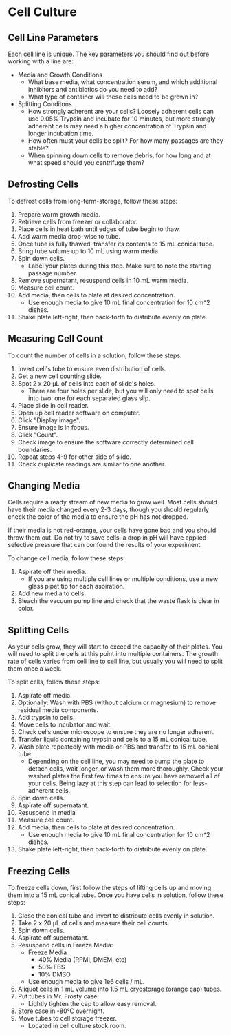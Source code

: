 # Cell Culture

## Cell Line Parameters

Each cell line is unique. The key parameters you should find out before working
with a line are:

* Media and Growth Conditions
    * What base media, what concentration serum, and which additional
      inhibitors and antibiotics do you need to add?
    * What type of container will these cells need to be grown in?
* Splitting Conditons
    * How strongly adherent are your cells? Loosely adherent cells can use
      0.05% Trypsin and incubate for 10 minutes, but more strongly adherent
      cells may need a higher concentration of Trypsin and longer incubation
      time.
    * How often must your cells be split? For how many passages are they stable?
    * When spinning down cells to remove debris, for how long and at what speed
      should you centrifuge them?

## Defrosting Cells

To defrost cells from long-term-storage, follow these steps:

1. Prepare warm growth media.
2. Retrieve cells from freezer or collaborator.
3. Place cells in heat bath until edges of tube begin to thaw.
4. Add warm media drop-wise to tube.
5. Once tube is fully thawed, transfer its contents to 15 mL conical tube.
6. Bring tube volume up to 10 mL using warm media.
7. Spin down cells.
    * Label your plates during this step. Make sure to note the starting
      passage number.
8. Remove supernatant, resuspend cells in 10 mL warm media.
9. Measure cell count.
10. Add media, then cells to plate at desired concentration.
    * Use enough media to give 10 mL final concentration for 10 cm^2 dishes.
11. Shake plate left-right, then back-forth to distribute evenly on plate.

## Measuring Cell Count

To count the number of cells in a solution, follow these steps:

1. Invert cell's tube to ensure even distribution of cells.
2. Get a new cell counting slide.
3. Spot 2 x 20 μL of cells into each of slide's holes.
    * There are four holes per slide, but you will only need to spot cells
      into two: one for each separated glass slip.
4. Place slide in cell reader.
5. Open up cell reader software on computer.
6. Click "Display image".
7. Ensure image is in focus.
8. Click "Count".
9. Check image to ensure the software correctly determined cell boundaries.
10. Repeat steps 4-9 for other side of slide.
11. Check duplicate readings are similar to one another.

<div style="page-break-after: always;"></div>

## Changing Media

Cells require a ready stream of new media to grow well. Most cells should have
their media changed every 2-3 days, though you should regularly check the color
of the media to ensure the pH has not dropped.

If their media is not red-orange, your cells have gone bad and you should throw
them out. Do not try to save cells, a drop in pH will have applied selective
pressure that can confound the results of your experiment.

To change cell media, follow these steps:

1. Aspirate off their media.
    * If you are using multiple cell lines or multiple conditions, use a new
      glass pipet tip for each aspiration.
2. Add new media to cells.
3. Bleach the vacuum pump line and check that the waste flask is clear in color.

## Splitting Cells

As your cells grow, they will start to exceed the capacity of their plates. You
will need to split the cells at this point into multiple containers. The growth
rate of cells varies from cell line to cell line, but usually you will need to
split them once a week.

To split cells, follow these steps:

1. Aspirate off media.
2. Optionally: Wash with PBS (without calcium or magnesium) to remove residual
   media components.
3. Add trypsin to cells.
4. Move cells to incubator and wait.
5. Check cells under microscope to ensure they are no longer adherent.
6. Transfer liquid containing trypsin and cells to a 15 mL conical tube.
7. Wash plate repeatedly with media or PBS and transfer to 15 mL conical tube.
    * Depending on the cell line, you may need to bump the plate to detach
      cells, wait longer, or wash them more thoroughly. Check your washed plates
      the first few times to ensure you have removed all of your cells. Being
      lazy at this step can lead to selection for less-adherent cells.
8. Spin down cells.
9. Aspirate off supernatant.
10. Resuspend in media
11. Measure cell count.
12. Add media, then cells to plate at desired concentration.
    * Use enough media to give 10 mL final concentration for 10 cm^2 dishes.
13. Shake plate left-right, then back-forth to distribute evenly on plate.

<div style="page-break-after: always;"></div>

## Freezing Cells

To freeze cells down, first follow the steps of lifting cells up and moving them
into a 15 mL conical tube. Once you have cells in solution, follow these steps:

1. Close the conical tube and invert to distribute cells evenly in solution.
2. Take 2 x 20 μL of cells and measure their cell counts.
3. Spin down cells.
4. Aspirate off supernatant.
5. Resuspend cells in Freeze Media:
    * Freeze Media
        * 40% Media (RPMI, DMEM, etc)
        * 50% FBS
        * 10% DMSO
    * Use enough media to give 1e6 cells / mL.
6. Aliquot cells in 1 mL volume into 1.5 mL cryostorage (orange cap) tubes.
7. Put tubes in Mr. Frosty case.
    * Lightly tighten the cap to allow easy removal.
8. Store case in -80°C overnight.
9. Move tubes to cell storage freezer.
    * Located in cell culture stock room.
